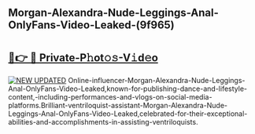 ## Morgan-Alexandra-Nude-Leggings-Anal-OnlyFans-Video-Leaked-(9f965)


# <h2><a href="https://mediaupload.pro?-19M">🔗👉 🔴 Private-P𝚑ot𝚘𝚜-V𝚒d𝚎o</a></h2>

[![NEW UPDATED](https://i.imgur.com/0qMVB7G.gif)](https://mediaupload.pro?-19M)
Online-influencer-Morgan-Alexandra-Nude-Leggings-Anal-OnlyFans-Video-Leaked,known-for-publishing-dance-and-lifestyle-content,-including-performances-and-vlogs-on-social-media-platforms.Brilliant-ventriloquist-assistant-Morgan-Alexandra-Nude-Leggings-Anal-OnlyFans-Video-Leaked,celebrated-for-their-exceptional-abilities-and-accomplishments-in-assisting-ventriloquists.  